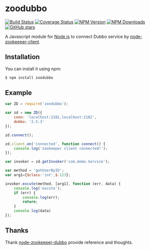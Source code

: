 # zoodubbo

[![Build Status](https://api.travis-ci.org/Corey600/zoodubbo.svg)](http://travis-ci.org/Corey600/zoodubbo)
[![Coverage Status](https://coveralls.io/repos/github/Corey600/zoodubbo/badge.svg)](https://coveralls.io/github/Corey600/zoodubbo)
[![NPM Version](http://img.shields.io/npm/v/zoodubbo.svg?style=flat)](https://www.npmjs.org/package/zoodubbo)
[![NPM Downloads](https://img.shields.io/npm/dm/zoodubbo.svg?style=flat)](https://www.npmjs.org/package/zoodubbo)
[![GitHub stars](https://img.shields.io/github/stars/Corey600/zoodubbo.svg?style=flat&label=Star)](https://github.com/Corey600/zoodubbo)

A Javascript module for 
[Node.js](http://nodejs.org)
to connect Dubbo service by
[node-zookeeper-client](https://github.com/alexguan/node-zookeeper-client).

## Installation

You can install it using npm:

```bash
$ npm install zoodubbo
```

## Example

```javascript
var ZD = require('zoodubbo');

var zd = new ZD({
    conn: 'localhost:2181,localhost:2182',
    dobbo: '2.5.3'
});

zd.connect();

zd.client.on('connected', function connect() {
    console.log('zookeeper client connected!');
});

var invoker = zd.getInvoker('com.demo.Service');

var method = 'getUserByID';
var arg1={$class:'int',$:123};

invoker.excute(method, [arg1], function (err, data) {
    console.log('excute');
    if (err) {
        console.log(err);
        return;
    }
    console.log(data)
});
```

## Thanks

Thank 
[node-zookeeper-dubbo](https://github.com/p412726700/node-zookeeper-dubbo)
provide reference and thoughts.
